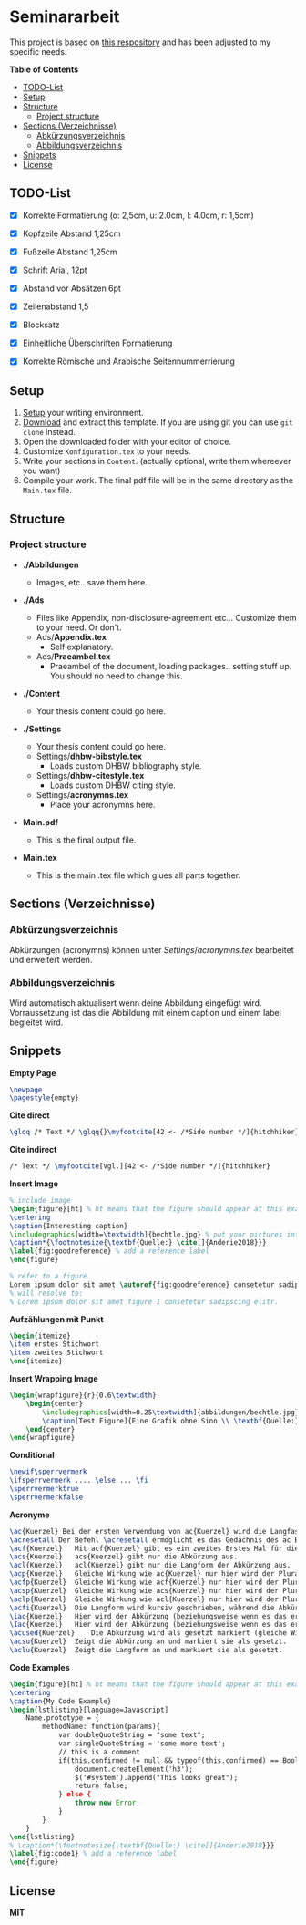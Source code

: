 # Seminararbeit <!-- omit in toc -->

This project is based on [this respository](https://github.com/skyfrk/dhbw-vs-latex-template) and has been adjusted to my specific needs.

**Table of Contents**
- [TODO-List](#todo-list)
- [Setup](#setup)
- [Structure](#structure)
  - [Project structure](#project-structure)
- [Sections (Verzeichnisse)](#sections-verzeichnisse)
  - [Abkürzungsverzeichnis](#abkürzungsverzeichnis)
  - [Abbildungsverzeichnis](#abbildungsverzeichnis)
- [Snippets](#snippets)
- [License](#license)

## TODO-List

- [x] Korrekte Formatierung (o: 2,5cm, u: 2.0cm, l: 4.0cm, r: 1,5cm)
- [x] Kopfzeile Abstand 1,25cm
- [x] Fußzeile Abstand 1,25cm
- [x] Schrift Arial, 12pt
- [x] Abstand vor Absätzen 6pt
- [x] Zeilenabstand 1,5
- [x] Blocksatz
- [x] Einheitliche Überschriften Formatierung
- [x] Korrekte Römische und Arabische Seitennummerrierung


## Setup

1. [Setup](#Prerequisites) your writing environment.
1. [Download](https://github.com/florianloechle\Prozess_Reifegradmodelle) and extract this template. If you are using git you can use `git clone` instead.
2. Open the downloaded folder with your editor of choice.
3. Customize `Konfiguration.tex` to your needs.
4. Write your sections in `Content`. (actually optional, write them whereever you want)
5. Compile your work. The final pdf file will be in the same directory as the `Main.tex` file.

## Structure

### Project structure

* **./Abbildungen**
  * Images, etc.. save them here.

* **./Ads**
  * Files like Appendix, non-disclosure-agreement etc... Customize them to your need. Or don't.
  * Ads/**Appendix.tex**
    * Self explanatory.
  * Ads/**Praeambel.tex**
    * Praeambel of the document, loading packages.. setting stuff up. You should no need to change this.
* **./Content**
  * Your thesis content could go here.
* **./Settings**
  * Your thesis content could go here.
  * Settings/**dhbw-bibstyle.tex**
    * Loads custom DHBW bibliography style.
  * Settings/**dhbw-citestyle.tex**
    * Loads custom DHBW citing style.
  * Settings/**acronymns.tex**
    * Place your acronymns here.
* **Main.pdf**
  * This is the final output file.
* **Main.tex**
  * This is the main .tex file which glues all parts together.

## Sections (Verzeichnisse)

### Abkürzungsverzeichnis

Abkürzungen (acronymns) können unter *Settings*/*acronymns*.*tex* bearbeitet und erweitert werden.

### Abbildungsverzeichnis

Wird automatisch aktualisert wenn deine Abbildung eingefügt wird.
Vorraussetzung ist das die Abbildung mit einem caption und einem label begleitet wird.

## Snippets

**Empty Page**

```tex
\newpage
\pagestyle{empty}
```

**Cite direct**
````tex
\glqq /* Text */ \glqq{}\myfootcite[42 <- /*Side number */]{hitchhiker}
````
**Cite indirect**
````tex
/* Text */ \myfootcite[Vgl.][42 <- /*Side number */]{hitchhiker}
````

**Insert Image**
```tex
% include image
\begin{figure}[ht] % ht means that the figure should appear at this exact position
\centering
\caption{Interesting caption}
\includegraphics[width=\textwidth]{bechtle.jpg} % put your pictures into ./figures/
\caption*{\footnotesize{\textbf{Quelle:} \cite[]{Anderie2018}}}
\label{fig:goodreference} % add a reference label
\end{figure}

% refer to a figure
Lorem ipsum dolor sit amet \autoref{fig:goodreference} consetetur sadipscing elitr.
% will resolve to:
% Lorem ipsum dolor sit amet figure 1 consetetur sadipscing elitr.
```

**Aufzählungen mit Punkt**
````tex
\begin{itemize}
\item erstes Stichwort
\item zweites Stichwort
\end{itemize}
````

**Insert Wrapping Image**
```tex
\begin{wrapfigure}{r}{0.6\textwidth}
	\begin{center}
		\includegraphics[width=0.25\textwidth]{abbildungen/bechtle.jpg}
		\caption[Test Figure]{Eine Grafik ohne Sinn \\ \textbf{Quelle:} Eigene Darstellung}
	\end{center}
\end{wrapfigure}
```

**Conditional**
```tex
\newif\sperrvermerk
\ifsperrvermerk .... \else ... \fi
\sperrvermerktrue
\sperrvermerkfalse
```

**Acronyme**
```tex
\ac{Kuerzel} Bei der ersten Verwendung von ac{Kuerzel} wird die Langfassung der Abkürzung und die Abkürzung selbst in Klammern dargestellt. Wird der Befehl ac{Kuerzel} das nächste mal aufgerufen erschneit nur nocht die Abkürzung.
\acresetall	Der Befehl \acresetall ermöglicht es das Gedächnis des ac Befehls zu löschen. Wird der Befehl \acresetall gesetzt verhält sich der ac Befehl danach wie beim ersten Aufruf (Bei allen bisher gesetzten Abkürzungen).
\acf{Kuerzel}	Mit acf{Kuerzel} gibt es ein zweites Erstes Mal für diese Abkürzung. Das heißt, sie wird wieder in \der Langform und der geklammerten Abkürzung gezeigt.
\acs{Kuerzel}	acs{Kuerzel} gibt nur die Abkürzung aus.
\acl{Kuerzel}	acl{Kuerzel} gibt nur die Langform der Abkürzung aus.
\acp{Kuerzel}	Gleiche Wirkung wie ac{Kuerzel} nur hier wird der Plural ausgegeben.
\acfp{Kuerzel}	Gleiche Wirkung wie acf{Kuerzel} nur hier wird der Plural ausgegeben.
\acsp{Kuerzel}	Gleiche Wirkung wie acs{Kuerzel} nur hier wird der Plural ausgegeben.
\aclp{Kuerzel}	Gleiche Wirkung wie acl{Kuerzel} nur hier wird der Plural ausgegeben.
\acfi{Kuerzel}	Die Langform wird kursiv geschrieben, während die Abkürzung mit Kapitälchen dargestellt wird.
\iac{Kuerzel}	Hier wird der Abkürzung (beziehungsweise wenn es das erste Mal ist der Langform mit geklammerter Abkürzung) der unbestimmte englische Artikel a voran gestellt.
\Iac{Kuerzel}	Hier wird der Abkürzung (beziehungsweise wenn es das erste Mal ist der Langform mit geklammerter Abkürzung) der unbestimmte englische Artikel A voran gestellt.
\acused{Kuerzel}	Die Abkürzung wird als gesetzt markiert (gleiche Wirkung wie der ac Befehl) aber nicht angezeigt. Danach zeigt der ac Befehl nur noch die Abkürzung an.
\acsu{Kuerzel}	Zeigt die Abkürzung an und markiert sie als gesetzt.
\aclu{Kuerzel}	Zeigt die Langform an und markiert sie als gesetzt.
```

**Code Examples**
```tex
\begin{figure}[ht] % ht means that the figure should appear at this exact position
\centering
\caption{My Code Example}
\begin{lstlisting}[language=Javascript]
	Name.prototype = {
		methodName: function(params){
			var doubleQuoteString = "some text";
			var singleQuoteString = 'some more text';
			// this is a comment
			if(this.confirmed != null && typeof(this.confirmed) == Boolean && this.confirmed == true){
				document.createElement('h3');
				$('#system').append("This looks great");
				return false;
			} else {
				throw new Error;
			}
		}
	}
\end{lstlisting}
% \caption*{\footnotesize{\textbf{Quelle:} \cite[]{Anderie2018}}}
\label{fig:code1} % add a reference label
\end{figure}

```

## License

**MIT**



